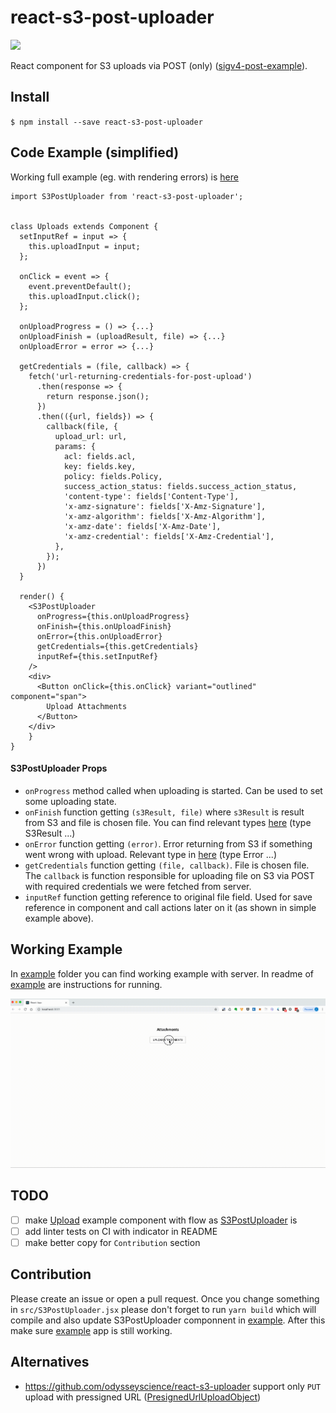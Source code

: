 # react-s3-post-uploader
[![](https://img.shields.io/github/license/zdenal/react-s3-post-uploader.svg)](https://github.com/zdenal/react-s3-post-uploader)

React component for S3 uploads via POST (only) ([sigv4-post-example](https://docs.aws.amazon.com/AmazonS3/latest/API/sigv4-post-example.html)).

## Install
`$ npm install --save react-s3-post-uploader`

## Code Example (simplified)
Working full example (eg. with rendering errors) is [here](example/src/components/Uploads/index.jsx)

```
import S3PostUploader from 'react-s3-post-uploader';


class Uploads extends Component {
  setInputRef = input => {
    this.uploadInput = input;
  };

  onClick = event => {
    event.preventDefault();
    this.uploadInput.click();
  };

  onUploadProgress = () => {...}
  onUploadFinish = (uploadResult, file) => {...}
  onUploadError = error => {...}

  getCredentials = (file, callback) => {
    fetch('url-returning-credentials-for-post-upload')
      .then(response => {
        return response.json();
      })
      .then(({url, fields}) => {
        callback(file, {
          upload_url: url,
          params: {
            acl: fields.acl,
            key: fields.key,
            policy: fields.Policy,
            success_action_status: fields.success_action_status,
            'content-type': fields['Content-Type'],
            'x-amz-signature': fields['X-Amz-Signature'],
            'x-amz-algorithm': fields['X-Amz-Algorithm'],
            'x-amz-date': fields['X-Amz-Date'],
            'x-amz-credential': fields['X-Amz-Credential'],
          },
        });
      })
  }

  render() {
    <S3PostUploader
      onProgress={this.onUploadProgress}
      onFinish={this.onUploadFinish}
      onError={this.onUploadError}
      getCredentials={this.getCredentials}
      inputRef={this.setInputRef}
    />
    <div>
      <Button onClick={this.onClick} variant="outlined" component="span">
        Upload Attachments
      </Button>
    </div>
    }
}
```
#### S3PostUploader Props
- `onProgress` method called when uploading is started. Can be used to set some uploading state.
- `onFinish` function getting `(s3Result, file)` where `s3Result` is result from S3 and file is chosen file.
You can find relevant types [here](src/S3PostUploader.jsx) (type S3Result ...)
- `onError` function getting `(error)`. Error returning from S3 if something went wrong with upload. Relevant type in [here](src/S3PostUploader.jsx) (type Error ...)
- `getCredentials` function getting `(file, callback)`. File is chosen file. The `callback` is function
responsible for uploading file on S3 via POST with required credentials we were fetched from server.
- `inputRef` function getting reference to original file field. Used for save reference in component and
call actions later on it (as shown in simple example above).

## Working Example
In [example](example) folder you can find working example with server. In readme of [example](example) are instructions
for running.

![Output sample](example/public/s3-post-uploader-screencast.gif)

## TODO

- [ ] make [Upload](example/src/components/Uploads/index.jsx) example component with flow as [S3PostUploader](src/S3PostUploader.jsx) is
- [ ] add linter tests on CI with indicator in README
- [ ] make better copy for `Contribution` section

## Contribution
Please create an issue or open a pull request. Once you change something in `src/S3PostUploader.jsx` please don't
forget to run `yarn build` which will compile and also update S3PostUploader componnent in [example](example). After
this make sure [example](example) app is still working.

## Alternatives
- https://github.com/odysseyscience/react-s3-uploader support only `PUT` upload with pressigned URL ([PresignedUrlUploadObject](https://docs.aws.amazon.com/AmazonS3/latest/dev/PresignedUrlUploadObject.html))
